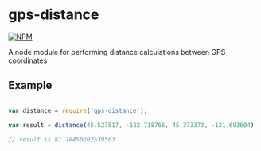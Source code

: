 gps-distance
============

[![NPM](https://nodei.co/npm/gps-distance.png)](https://nodei.co/npm/gps-distance/)

A node module for performing distance calculations between GPS coordinates

Example
-------

```javascript

var distance = require('gps-distance');

var result = distance(45.527517, -122.718766, 45.373373, -121.693604)

// result is 81.78450202539503

```